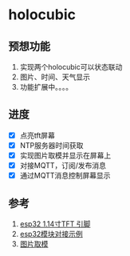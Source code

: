 # holocubic

## 预想功能
1. 实现两个holocubic可以状态联动
2. 图片、时间、天气显示
3. 功能扩展中。。。。

## 进度
- [x] 点亮tft屏幕
- [x] NTP服务器时间获取
- [x] 实现图片取模并显示在屏幕上
- [x] 对接MQTT，订阅/发布消息
- [x] 通过MQTT消息控制屏幕显示

## 参考
1. [esp32 1.14寸TFT 引脚](https://www.nologo.tech/product/esp32/esp32s3/esp32S31.14TFT/esp32S31.14TFT.html)
2. [esp32模块对接示例](https://github.com/pallcard/esp32)
3. [图片取模](https://javl.github.io/image2cpp/)